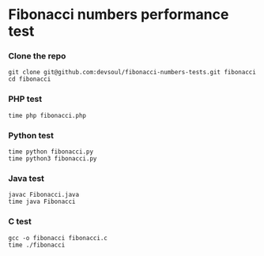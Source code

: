 Fibonacci numbers performance test
==================================

### Clone the repo
	git clone git@github.com:devsoul/fibonacci-numbers-tests.git fibonacci
	cd fibonacci
	
### PHP test 
	time php fibonacci.php

### Python test
	time python fibonacci.py
	time python3 fibonacci.py

### Java test
    javac Fibonacci.java 
    time java Fibonacci 

### C test
    gcc -o fibonacci fibonacci.c
    time ./fibonacci

